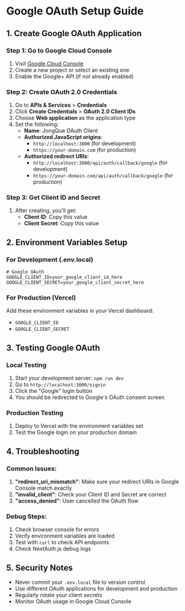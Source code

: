 # Google OAuth Setup Guide

## 1. Create Google OAuth Application

### Step 1: Go to Google Cloud Console
1. Visit [Google Cloud Console](https://console.cloud.google.com/)
2. Create a new project or select an existing one
3. Enable the Google+ API (if not already enabled)

### Step 2: Create OAuth 2.0 Credentials
1. Go to **APIs & Services** > **Credentials**
2. Click **Create Credentials** > **OAuth 2.0 Client IDs**
3. Choose **Web application** as the application type
4. Set the following:
   - **Name**: JongQue OAuth Client
   - **Authorized JavaScript origins**: 
     - `http://localhost:3000` (for development)
     - `https://your-domain.com` (for production)
   - **Authorized redirect URIs**:
     - `http://localhost:3000/api/auth/callback/google` (for development)
     - `https://your-domain.com/api/auth/callback/google` (for production)

### Step 3: Get Client ID and Secret
1. After creating, you'll get:
   - **Client ID**: Copy this value
   - **Client Secret**: Copy this value

## 2. Environment Variables Setup

### For Development (.env.local)
```env
# Google OAuth
GOOGLE_CLIENT_ID=your_google_client_id_here
GOOGLE_CLIENT_SECRET=your_google_client_secret_here
```

### For Production (Vercel)
Add these environment variables in your Vercel dashboard:
- `GOOGLE_CLIENT_ID`
- `GOOGLE_CLIENT_SECRET`

## 3. Testing Google OAuth

### Local Testing
1. Start your development server: `npm run dev`
2. Go to `http://localhost:3000/signin`
3. Click the "Google" login button
4. You should be redirected to Google's OAuth consent screen

### Production Testing
1. Deploy to Vercel with the environment variables set
2. Test the Google login on your production domain

## 4. Troubleshooting

### Common Issues:
1. **"redirect_uri_mismatch"**: Make sure your redirect URIs in Google Console match exactly
2. **"invalid_client"**: Check your Client ID and Secret are correct
3. **"access_denied"**: User cancelled the OAuth flow

### Debug Steps:
1. Check browser console for errors
2. Verify environment variables are loaded
3. Test with `curl` to check API endpoints
4. Check NextAuth.js debug logs

## 5. Security Notes

- Never commit your `.env.local` file to version control
- Use different OAuth applications for development and production
- Regularly rotate your client secrets
- Monitor OAuth usage in Google Cloud Console
